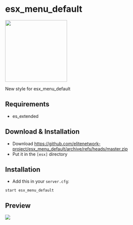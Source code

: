 # esx_menu_default

<img src="https://i.imgur.com/UE1mLlB.png" width="200px" height="200px" align="center">

New style for esx_menu_default

## Requirements

- es_extended

## Download & Installation

- Download https://github.com/elitenetwork-project/esx_menu_default/archive/refs/heads/master.zip
- Put it in the `[esx]` directory

## Installation

- Add this in your `server.cfg`:

```
start esx_menu_default
```

## Preview

<img src="https://imgur.com/gallery/2XaldPq.png">
